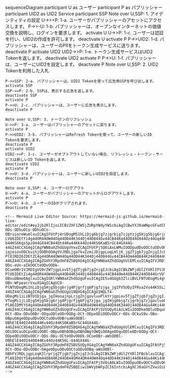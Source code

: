   sequenceDiagram
    participant U as ユーザー
    participant P as パブリッシャー
    participant UID2 as UID2 Service
    participant SSP
    Note over U,SSP: 1. アイデンティティの設定
    U->>+P: 1-a. ユーザーがパブリッシャーのアセットにアクセスします。
    P->>-U: 1-b. パブリッシャーは、オープンなインターネットの価値交換を説明し、ログインを要求します。
    activate U
    U->>P: 1-c. ユーザーは認証を行い、UID2の作成を許可します。
    deactivate U
    activate P
    P->>UID2: 1-d. パブリッシャーは、ユーザーのPIIをトークン生成サービスに送ります。
    deactivate P
    activate UID2
    UID2->>P: 1-e. トークン生成サービスはUID2 Tokenを返します。
    deactivate UID2
    activate P
    P->>U: 1-f. パブリッシャーは、ユーザーにUID2を設定します。
    deactivate P
    Note over U,SSP: 2. UID2 Tokenを利用した入札

    P->>SSP: 2-a. パブリッシャーは、UID2 Tokenを使って広告用SSPを呼び出します。
    activate SSP
    SSP->>P: 2-b. SSPは、表示する広告を返します。
    deactivate SSP
    activate P
    P->>U: 2-c. パブリッシャーは、ユーザーに広告を表示します。
    deactivate P

    Note over U,SSP: 3. トークンのリフレッシュ
    U->>P: 3-a. ユーザーはパブリッシャーのアセットに戻ります。
    activate P
    P->>UID2: 3-b. パブリッシャーはRefresh Tokenを使って、ユーザーの新しいID Tokenを要求します。
    deactivate P
    activate UID2
    UID2->>P: 3-c. ユーザーがオプトアウトしていない場合、リフレッシュ・トークン・サービスは新しいID Tokenを返します。
    deactivate UID2
    activate P
    P->>U: 3-d. パブリッシャーは、ユーザーに新しいUID2を設定します。
    deactivate P

    Note over U,SSP: 4. ユーザーログアウト
    U->>P: 4-a. ユーザーがパブリッシャーのアセットからログアウトします。
    activate P
    P->>U: 4-b. ユーザーのIDがクリアされます。
    deactivate P

    <!-- Mermaid Live Editor Source: https://mermaid-js.github.io/mermaid-live-editor/edit#eyJjb2RlIjoiICBzZXF1ZW5jZURpYWdyYW1cbiAgICBwYXJ0aWNpcGFudCBVIGFzIOODpuODvOOCtuODvFxuICAgIHBhcnRpY2lwYW50IFAgYXMg44OR44OW44Oq44OD44K344Oj44O8XG4gICAgcGFydGljaXBhbnQgVUlEMiBhcyBVSUQyIFNlcnZpY2VcbiAgICBwYXJ0aWNpcGFudCBTU1BcbiAgICBOb3RlIG92ZXIgVSxTU1A6IDEuIOOCouOCpOODh-ODs-ODhuOCo-ODhuOCo-OBruioreWumlxuICAgIFUtPj4rUDogMS1hLiDjg6bjg7zjgrbjg7zjgYzjg5Hjg5bjg6rjg4Pjgrfjg6Pjg7zjga7jgqLjgrvjg4Pjg4jjgavjgqLjgq_jgrvjgrnjgZfjgb7jgZnjgIJcbiAgICBQLT4-LVU6IDEtYi4g44OR44OW44Oq44OD44K344Oj44O844Gv44CB44Kq44O844OX44Oz44Gq44Kk44Oz44K_44O844ON44OD44OI44Gu5L6h5YCk5Lqk5o-b44KS6Kqs5piO44GX44CB44Ot44Kw44Kk44Oz44KS6KaB5rGC44GX44G-44GZ44CCXG4gICAgYWN0aXZhdGUgVVxuICAgIFUtPj5QOiAxLWMuIOODpuODvOOCtuODvOOBr-iqjeiovOOCkuihjOOBhOOAgVVJRDLjga7kvZzmiJDjgpLoqLHlj6_jgZfjgb7jgZnjgIJcbiAgICBkZWFjdGl2YXRlIFVcbiAgICBhY3RpdmF0ZSBQXG4gICAgUC0-PlVJRDI6IDEtZC4g44OR44OW44Oq44OD44K344Oj44O844Gv44CB44Om44O844K244O844GuUElJ44KS44OI44O844Kv44Oz55Sf5oiQ44K144O844OT44K544Gr6YCB44KK44G-44GZ44CCXG4gICAgZGVhY3RpdmF0ZSBQXG4gICAgYWN0aXZhdGUgVUlEMlxuICAgIFVJRDItPj5QOiAxLWUuIOODiOODvOOCr-ODs-eUn-aIkOOCteODvOODk-OCueOBr1VJRDIgVG9rZW7jgpLov5TjgZfjgb7jgZnjgIJcbiAgICBkZWFjdGl2YXRlIFVJRDJcbiAgICBhY3RpdmF0ZSBQXG4gICAgUC0-PlU6IDEtZi4g44OR44OW44Oq44OD44K344Oj44O844Gv44CB44Om44O844K244O844GrVUlEMuOCkuioreWumuOBl-OBvuOBmeOAglxuICAgIGRlYWN0aXZhdGUgUFxuICAgIE5vdGUgb3ZlciBVLFNTUDogMi4gVUlEMiBUb2tlbuOCkuWIqeeUqOOBl-OBn-WFpeacrVxuXG4gICAgUC0-PlNTUDogMi1hLiDjg5Hjg5bjg6rjg4Pjgrfjg6Pjg7zjga_jgIFVSUQyIFRva2Vu44KS5L2_44Gj44Gm5bqD5ZGK55SoU1NQ44KS5ZG844Gz5Ye644GX44G-44GZ44CCXG4gICAgYWN0aXZhdGUgU1NQXG4gICAgU1NQLT4-UDogMi1iLiBTU1Djga_jgIHooajnpLrjgZnjgovluoPlkYrjgpLov5TjgZfjgb7jgZnjgIJcbiAgICBkZWFjdGl2YXRlIFNTUFxuICAgIGFjdGl2YXRlIFBcbiAgICBQLT4-VTogMi1jLiDjg5Hjg5bjg6rjg4Pjgrfjg6Pjg7zjga_jgIHjg6bjg7zjgrbjg7zjgavluoPlkYrjgpLooajnpLrjgZfjgb7jgZnjgIJcbiAgICBkZWFjdGl2YXRlIFBcblxuICAgIE5vdGUgb3ZlciBVLFNTUDogMy4g44OI44O844Kv44Oz44Gu44Oq44OV44Os44OD44K344OlXG4gICAgVS0-PlA6IDMtYS4g44Om44O844K244O844Gv44OR44OW44Oq44OD44K344Oj44O844Gu44Ki44K744OD44OI44Gr5oi744KK44G-44GZ44CCXG4gICAgYWN0aXZhdGUgUFxuICAgIFAtPj5VSUQyOiAzLWIuIOODkeODluODquODg-OCt-ODo-ODvOOBr-ODquODleODrOODg-OCt-ODpeODiOODvOOCr-ODs-OCkuS9v-OBo-OBpuOAgeODpuODvOOCtuODvOOBruaWsOOBl-OBhElE44OI44O844Kv44Oz44KS6KaB5rGC44GX44G-44GZ44CCXG4gICAgZGVhY3RpdmF0ZSBQXG4gICAgYWN0aXZhdGUgVUlEMlxuICAgIFVJRDItPj5QOiAzLWMuIOODpuODvOOCtuODvOOBjOOCquODl-ODiOOCouOCpuODiOOBl-OBpuOBhOOBquOBhOWgtOWQiOOAgeODquODleODrOODg-OCt-ODpeODiOODvOOCr-ODs-ODu-OCteODvOODk-OCueOBr-aWsOOBl-OBhElE44OI44O844Kv44Oz44KS6L-U44GX44G-44GZ44CCXG4gICAgZGVhY3RpdmF0ZSBVSUQyXG4gICAgYWN0aXZhdGUgUFxuICAgIFAtPj5VOiAzLWQuIOODkeODluODquODg-OCt-ODo-ODvOOBr-OAgeODpuODvOOCtuODvOOBq-aWsOOBl-OBhFVJRDLjgpLoqK3lrprjgZfjgb7jgZnjgIJcbiAgICBkZWFjdGl2YXRlIFBcblxuICAgIE5vdGUgb3ZlciBVLFNTUDogNC4g44Om44O844K244O844Ot44Kw44Ki44Km44OIXG4gICAgVS0-PlA6IDQtYS4g44Om44O844K244O844GM44OR44OW44Oq44OD44K344Oj44O844Gu44Ki44K744OD44OI44GL44KJ44Ot44Kw44Ki44Km44OI44GX44G-44GZ44CCXG4gICAgYWN0aXZhdGUgUFxuICAgIFAtPj5VOiA0LWIuIOODpuODvOOCtuODvOOBrklE44GM44Kv44Oq44Ki44GV44KM44G-44GZ44CCXG4gICAgZGVhY3RpdmF0ZSBQIiwibWVybWFpZCI6IntcbiAgXCJ0aGVtZVwiOiBcImZvcmVzdFwiXG59IiwidXBkYXRlRWRpdG9yIjpmYWxzZSwiYXV0b1N5bmMiOnRydWUsInVwZGF0ZURpYWdyYW0iOmZhbHNlfQ -->
